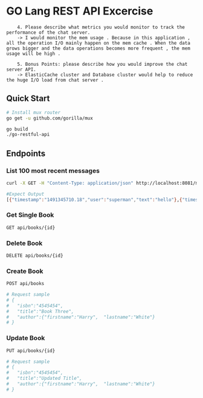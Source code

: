 # GO Lang REST API Excercise

```
    4. Please describe what metrics you would monitor to track the performance of the chat server.
    -> I would monitor the mem usage . Because in this application , all the operation I/O mainly happen on the mem cache . When the data grows bigger and the data operations becomes more frequent , the mem usage will be high .
    
    5. Bonus Points: please describe how you would improve the chat server API.
    -> ElasticCache cluster and Database cluster would help to reduce the huge I/O load from chat server .
```

## Quick Start


``` bash
# Install mux router
go get -u github.com/gorilla/mux
```

``` bash
go build
./go-restful-api
```

## Endpoints

### List 100 most recent messages
``` bash
curl -X GET -H "Content-Type: application/json" http://localhost:8081/messages

#Expect Output
[{"timestamp":"1491345710.18","user":"superman","text":"hello"},{"timestamp":"1491345713.18","user":"batman","text":"hello"}]
```
### Get Single Book
``` bash
GET api/books/{id}
```

### Delete Book
``` bash
DELETE api/books/{id}
```

### Create Book
``` bash
POST api/books

# Request sample
# {
#   "isbn":"4545454",
#   "title":"Book Three",
#   "author":{"firstname":"Harry",  "lastname":"White"}
# }
```

### Update Book
``` bash
PUT api/books/{id}

# Request sample
# {
#   "isbn":"4545454",
#   "title":"Updated Title",
#   "author":{"firstname":"Harry",  "lastname":"White"}
# }

```


```
